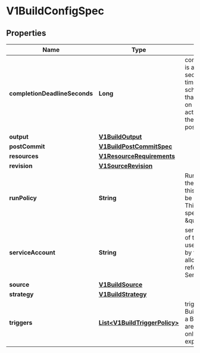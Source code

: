 
# V1BuildConfigSpec

## Properties
Name | Type | Description | Notes
------------ | ------------- | ------------- | -------------
**completionDeadlineSeconds** | **Long** | completionDeadlineSeconds is an optional duration in seconds, counted from the time when a build pod gets scheduled in the system, that the build may be active on a node before the system actively tries to terminate the build; value must be positive integer |  [optional]
**output** | [**V1BuildOutput**](V1BuildOutput.md) |  |  [optional]
**postCommit** | [**V1BuildPostCommitSpec**](V1BuildPostCommitSpec.md) |  |  [optional]
**resources** | [**V1ResourceRequirements**](V1ResourceRequirements.md) |  |  [optional]
**revision** | [**V1SourceRevision**](V1SourceRevision.md) |  |  [optional]
**runPolicy** | **String** | RunPolicy describes how the new build created from this build configuration will be scheduled for execution. This is optional, if not specified we default to \&quot;Serial\&quot;. |  [optional]
**serviceAccount** | **String** | serviceAccount is the name of the ServiceAccount to use to run the pod created by this build. The pod will be allowed to use secrets referenced by the ServiceAccount |  [optional]
**source** | [**V1BuildSource**](V1BuildSource.md) |  |  [optional]
**strategy** | [**V1BuildStrategy**](V1BuildStrategy.md) |  | 
**triggers** | [**List&lt;V1BuildTriggerPolicy&gt;**](V1BuildTriggerPolicy.md) | triggers determine how new Builds can be launched from a BuildConfig. If no triggers are defined, a new build can only occur as a result of an explicit client build creation. | 



